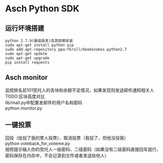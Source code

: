 # Asch Python SDK
## 运行坏境搭建

```
python 2.7.9(最低版本)及其依赖安装
sudo apt-get install python pip
sudo add-apt-repository ppa:fkrull/deadsnakes-python2.7
sudo apt-get update  
sudo apt-get upgrade
pip install requests
```

## Asch monitor
监控排名前101受托人的丢块和余额不足情况，如果发现则发送邮件通知相关人  
TODO:区块高度对比  
lib/mail.py中配置发邮件的用户名和密码  
python monitor.py  


## 一键投票
回投（给投了我的票人投票）、取消投票（我投了，但他没投我）  
python voteback_for_voteme.py  
按照提示输入你的受托人一级密码、二级密码（如果没有二级密码直接回车就行，密码保存在内存中，不会记录到文件或者发送给他人）
